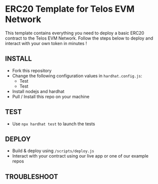 # ERC20 Template for Telos EVM Network

This template contains everything you need to deploy a basic ERC20 contract to the Telos EVM Network. Follow the steps below to deploy and interact with your own token in minutes !

## INSTALL
- Fork this repository
- Change the following configuration values in `hardhat.config.js`:
    - Test
    - Test
- Install nodejs and hardhat
- Pull / Install this repo on your machine

## TEST
- Use `npx hardhat test` to launch the tests

## DEPLOY
- Build & deploy using `/scripts/deploy.js`
- Interact with your contract using our live app or one of our example repos

## TROUBLESHOOT
